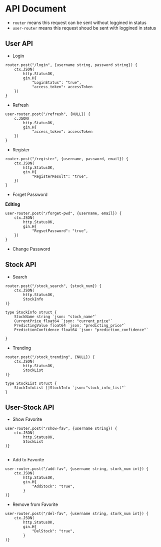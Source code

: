 # API Document

+ `router` means this request can be sent without loggined in status
+ `user-router` means this request shoud be sent with loggined in status

## User API
+ Login
```golang
router.post("/login", {username string, password string}) {
    ctx.JSON(
        http.StatusOK,
        gin.H{
            "LoginStatus": "true",
            "access_token": accessToken
    })
}
```

+ Refresh
```golang
user-router.post("/refresh", {NULL}) {
    c.JSON(
        http.StatusOK, 
        gin.H{
            "access_token": accessToken
    })
}
```

+ Register
```golang
router.post("/register", {username, password, email}) {
    ctx.JSON(
        http.StatusOK,
        gin.H{
            "RegisterResult": "true",
    })
}
```

+ Forget Password  

**Editing**
```golang
user-router.post("/forget-pwd", {username, email}) {
    ctx.JSON(
        http.StatusOK,
        gin.H{
            "RegsetPassword": "true",
    })
}
```

+ Change Password


## Stock API
+ Search 
```golang
router.post("/stock_search", {stock_num}) {
    ctx.JSON(
        http.StatusOK,
        StockInfo
)}

type StockInfo struct {
    StockName string `json: "stock_name"`
    CurrentPrice float64 `json: "current_price"`
    PredictingValue float64 `json: "predicting_price"`
    PredictionConfidence float64 `json: "prediction_confidence"`

}
```

+ Trending
```golang
router.post("/stock_trending", {NULL}) {
    ctx.JSON(
        http.StatusOK,
        StockList
)}

type StockList struct {
    StockInfoList []StockInfo `json:"stock_info_list"`
}

```

## User-Stock API
+ Show Favorite
```golang
user-router.post("/show-fav", {username string}) {
    ctx.JSON(
        http.StatusOK,
        StockList
)}


```
+ Add to Favorite
```golang
user-router.post("/add-fav", {username string, stork_num int}) {
    ctx.JSON(
        http.StatusOK,
        gin.H{
            "AddStock": "true",
        }
)}

```

+ Remove from Favorite
```golang
user-router.post("/del-fav", {username string, stork_num int}) {
    ctx.JSON(
        http.StatusOK,
        gin.H{
            "DelStock": "true",
        }
)}
```
